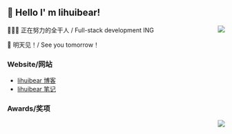 ##  👋 Hello I' m lihuibear!

<img align="right" src="https://github-readme-stats.vercel.app/api?username=lihuibear&show_icons=true&icon_color=CE1D2D&text_color=718096&bg_color=ffffff&locale=cn&hide=contribs" />

👨🏻‍💻 正在努力的全干人 / Full-stack development ING

📝 明天见！/ See you tomorrow！

### Website/网站

- [lihuibear 博客](https://blog.lihuibear.cn)
- [lihuibear 笔记](https://lihuibear.cn)

### Awards/奖项

<img align="right" src="https://github-readme-stats.vercel.app/api/top-langs/?username=lihuibear&hide_title=true&hide_border=true&layout=compact&theme=graywhite&locale=cn" />
